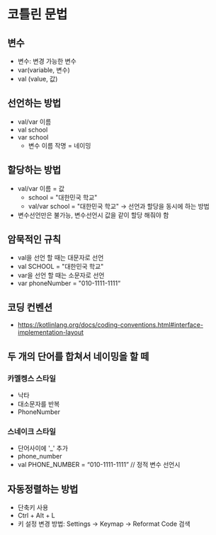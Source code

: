 # 코틀린 문법
## 변수
- 변수: 변경 가능한 변수
- var(variable, 변수)
- val (value, 값)

## 선언하는 방법
- val/var 이름
- val school
- var school
  - 변수 이름 작명 = 네이밍

## 할당하는 방법
- val/var 이름 = 값
  - school = "대한민국 학교"
  - val/var school = "대한민국 학교" → 선언과 할당을 동시에 하는 방법
- 변수선언만은 불가능, 변수선언시 값을 같이 할당 해줘야 함

## 암묵적인 규칙
- val을 선언 할 때는 대문자로 선언
- val SCHOOL = "대한민국 학교"
- var을 선언 할 때는 소문자로 선언
- var phoneNumber = "010-1111-1111“

## 코딩 컨벤션
- https://kotlinlang.org/docs/coding-conventions.html#interface-implementation-layout

## 두 개의 단어를 합쳐서 네이밍을 할 떼
### 카멜켕스 스타일
- 낙타
- 대소문자를 반복
- PhoneNumber

### 스네이크 스타일
- 단어사이에 '_' 추가
-  phone_number
-  val PHONE_NUMBER = “010-1111-1111” // 정적 변수 선언시

## 자동정렬하는 방법
- 단축키 사용
- Ctrl + Alt + L
- 키 설정 변경 방법: Settings → Keymap → Reformat Code 검색
